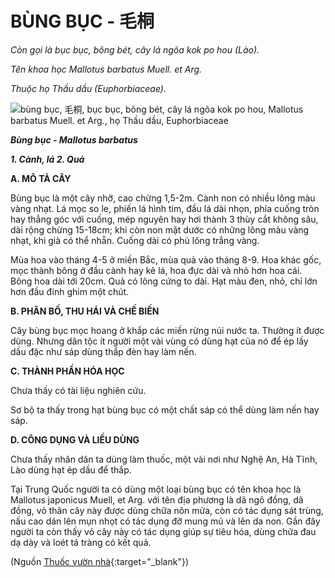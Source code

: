 # BÙNG BỤC \- 毛桐

*Còn gọi là bục bục, bông bét, cây lá ngõa kok po hou (Lào).*

*Tên khoa học Mallotus barbatus Muell. et Arg.*

*Thuộc họ Thầu dầu (Euphorbiaceae).*

![bùng bục, 毛桐, bục bục, bông bét, cây lá ngõa kok po hou, Mallotus barbatus Muell. et Arg., họ Thầu dầu, Euphorbiaceae](/imgs/caythuoc/dtl/bung-buc.jpg)

***Bùng bục - Mallotus barbatus***

***1\. Cành, lá 2. Quả***

**A. MÔ TẢ CÂY**

Bùng bục là một cây nhỡ, cao chừng 1,5-2m. Cành non có nhiều lông màu vàng nhạt. Lá mọc so le, phiến lá hình tim, đầu lá dài nhọn, phía cuống tròn hay thẳng góc với cuống, mép nguyên hay hơi thành 3 thùy cắt không sâu, dài rộng chừng 15-18cm; khi còn non mặt dước có những lông màu vàng nhạt, khi già có thể nhẵn. Cuống dài có phủ lông trắng vàng.

Mùa hoa vào tháng 4-5 ở miền Bắc, mùa quả vào tháng 8-9. Hoa khác gốc, mọc thành bông ở đầu cành hay kẽ lá, hoa đực dài và nhỏ hơn hoa cái. Bông hoa dài tới 20cm. Quả có lông cứng to dài. Hạt màu đen, nhỏ, chỉ lớn hơn đầu đinh ghim một chút.

**B. PHÂN BỐ, THU HÁI VÀ CHẾ BIẾN**

Cây bùng bục mọc hoang ở khắp các miền rừng núi nước ta. Thường ít được dùng. Nhưng dân tộc ít người một vài vùng có dùng hạt của nó để ép lấy dầu đặc như sáp dùng thắp đèn hay làm nến.

**C. THÀNH PHẦN HÓA HỌC**

Chưa thấy có tài liệu nghiên cứu.

Sơ bộ ta thấy trong hạt bùng bục có một chất sáp có thể dùng làm nến hay sáp.

**D. CÔNG DỤNG VÀ LIỀU DÙNG**

Chưa thấy nhân dân ta dùng làm thuốc, một vài nơi như Nghệ An, Hà Tĩnh, Lào dùng hạt ép dầu để thắp.

Tại Trung Quốc người ta có dùng một loại bùng bục có tên khoa học là Mallotus japonicus Muell, et Arg. với tên địa phương là dã ngô đồng, dã đồng, vỏ thân cây này được dùng chữa nôn mửa, còn có tác dụng sát trùng, nấu cao dán lên mụn nhọt có tác dụng đỡ mung mủ và lên da non. Gần đây người ta còn thấy vỏ cây này có tác dụng giúp sự tiêu hóa, dùng chữa đau dạ dày và loét tá tràng có kết quả.


(Nguồn [Thuốc vườn nhà](http://thuocvuonnha.com){:target="_blank"})
